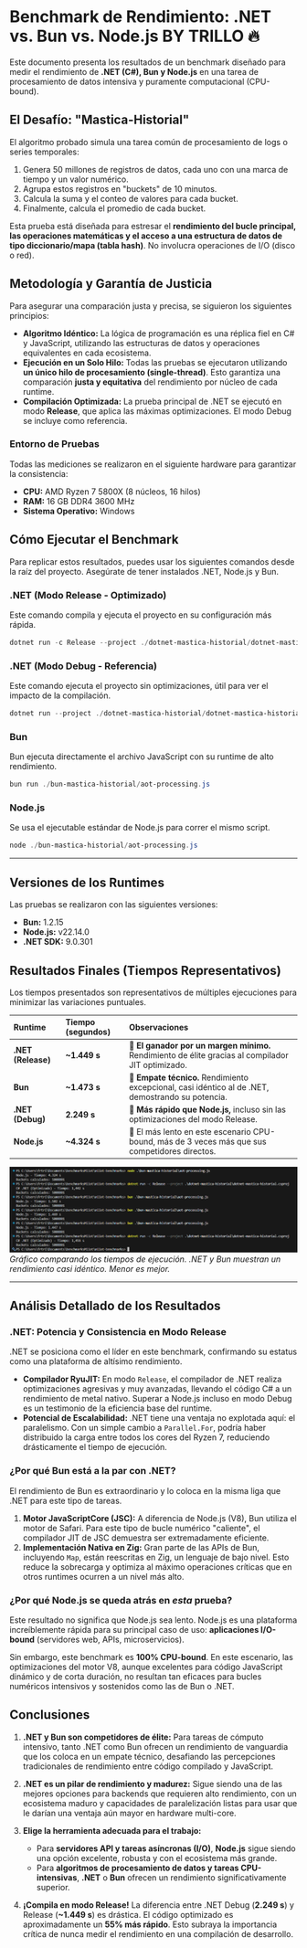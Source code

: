 
# Benchmark de Rendimiento: .NET vs. Bun vs. Node.js BY TRILLO 🔥

Este documento presenta los resultados de un benchmark diseñado para medir el rendimiento de **.NET (C#), Bun y Node.js** en una tarea de procesamiento de datos intensiva y puramente computacional (CPU-bound).

## El Desafío: "Mastica-Historial"

El algoritmo probado simula una tarea común de procesamiento de logs o series temporales:
1.  Genera 50 millones de registros de datos, cada uno con una marca de tiempo y un valor numérico.
2.  Agrupa estos registros en "buckets" de 10 minutos.
3.  Calcula la suma y el conteo de valores para cada bucket.
4.  Finalmente, calcula el promedio de cada bucket.

Esta prueba está diseñada para estresar el **rendimiento del bucle principal, las operaciones matemáticas y el acceso a una estructura de datos de tipo diccionario/mapa (tabla hash)**. No involucra operaciones de I/O (disco o red).

## Metodología y Garantía de Justicia

Para asegurar una comparación justa y precisa, se siguieron los siguientes principios:

*   **Algoritmo Idéntico:** La lógica de programación es una réplica fiel en C# y JavaScript, utilizando las estructuras de datos y operaciones equivalentes en cada ecosistema.
*   **Ejecución en un Solo Hilo:** Todas las pruebas se ejecutaron utilizando **un único hilo de procesamiento (single-thread)**. Esto garantiza una comparación **justa y equitativa** del rendimiento por núcleo de cada runtime.
*   **Compilación Optimizada:** La prueba principal de .NET se ejecutó en modo **Release**, que aplica las máximas optimizaciones. El modo Debug se incluye como referencia.

### Entorno de Pruebas
Todas las mediciones se realizaron en el siguiente hardware para garantizar la consistencia:
*   **CPU:** AMD Ryzen 7 5800X (8 núcleos, 16 hilos)
*   **RAM:** 16 GB DDR4 3600 MHz
*   **Sistema Operativo:** Windows

## Cómo Ejecutar el Benchmark

Para replicar estos resultados, puedes usar los siguientes comandos desde la raíz del proyecto. Asegúrate de tener instalados .NET, Node.js y Bun.

### .NET (Modo Release - Optimizado)
Este comando compila y ejecuta el proyecto en su configuración más rápida.

```powershell
dotnet run -c Release --project ./dotnet-mastica-historial/dotnet-mastica-historial.csproj
```

### .NET (Modo Debug - Referencia)
Este comando ejecuta el proyecto sin optimizaciones, útil para ver el impacto de la compilación.

```powershell
dotnet run --project ./dotnet-mastica-historial/dotnet-mastica-historial.csproj
```

### Bun
Bun ejecuta directamente el archivo JavaScript con su runtime de alto rendimiento.

```powershell
bun run ./bun-mastica-historial/aot-processing.js
```

### Node.js
Se usa el ejecutable estándar de Node.js para correr el mismo script.

```powershell
node ./bun-mastica-historial/aot-processing.js
```

---

## Versiones de los Runtimes

Las pruebas se realizaron con las siguientes versiones:

- **Bun:** 1.2.15
- **Node.js:** v22.14.0
- **.NET SDK:** 9.0.301

## Resultados Finales (Tiempos Representativos)

Los tiempos presentados son representativos de múltiples ejecuciones para minimizar las variaciones puntuales.

| Runtime | Tiempo (segundos) | Observaciones |
| :--- | :--- | :--- |
| **.NET (Release)** | **~1.449 s** | 🥇 **El ganador por un margen mínimo.** Rendimiento de élite gracias al compilador JIT optimizado. |
| **Bun** | **~1.473 s** | 🥈 **Empate técnico.** Rendimiento excepcional, casi idéntico al de .NET, demostrando su potencia. |
| **.NET (Debug)** | **2.249 s** | 🥉 **Más rápido que Node.js,** incluso sin las optimizaciones del modo Release. |
| **Node.js** | **~4.324 s** | 🐢 El más lento en este escenario CPU-bound, más de 3 veces más que sus competidores directos. |

![Gráfico de Resultados](benchmark-result.png)
*Gráfico comparando los tiempos de ejecución. .NET y Bun muestran un rendimiento casi idéntico. Menor es mejor.*

---

## Análisis Detallado de los Resultados

### .NET: Potencia y Consistencia en Modo Release

.NET se posiciona como el líder en este benchmark, confirmando su estatus como una plataforma de altísimo rendimiento.

*   **Compilador RyuJIT:** En modo `Release`, el compilador de .NET realiza optimizaciones agresivas y muy avanzadas, llevando el código C# a un rendimiento de metal nativo. Superar a Node.js incluso en modo Debug es un testimonio de la eficiencia base del runtime.
*   **Potencial de Escalabilidad:** .NET tiene una ventaja no explotada aquí: el paralelismo. Con un simple cambio a `Parallel.For`, podría haber distribuido la carga entre todos los cores del Ryzen 7, reduciendo drásticamente el tiempo de ejecución.

### ¿Por qué Bun está a la par con .NET?

El rendimiento de Bun es extraordinario y lo coloca en la misma liga que .NET para este tipo de tareas.

1.  **Motor JavaScriptCore (JSC):** A diferencia de Node.js (V8), Bun utiliza el motor de Safari. Para este tipo de bucle numérico "caliente", el compilador JIT de JSC demuestra ser extremadamente eficiente.
2.  **Implementación Nativa en Zig:** Gran parte de las APIs de Bun, incluyendo `Map`, están reescritas en Zig, un lenguaje de bajo nivel. Esto reduce la sobrecarga y optimiza al máximo operaciones críticas que en otros runtimes ocurren a un nivel más alto.

### ¿Por qué Node.js se queda atrás en *esta* prueba?

Este resultado no significa que Node.js sea lento. Node.js es una plataforma increíblemente rápida para su principal caso de uso: **aplicaciones I/O-bound** (servidores web, APIs, microservicios).

Sin embargo, este benchmark es **100% CPU-bound**. En este escenario, las optimizaciones del motor V8, aunque excelentes para código JavaScript dinámico y de corta duración, no resultan tan eficaces para bucles numéricos intensivos y sostenidos como las de Bun o .NET.

## Conclusiones

1.  **.NET y Bun son competidores de élite:** Para tareas de cómputo intensivo, tanto .NET como Bun ofrecen un rendimiento de vanguardia que los coloca en un empate técnico, desafiando las percepciones tradicionales de rendimiento entre código compilado y JavaScript.

2.  **.NET es un pilar de rendimiento y madurez:** Sigue siendo una de las mejores opciones para backends que requieren alto rendimiento, con un ecosistema maduro y capacidades de paralelización listas para usar que le darían una ventaja aún mayor en hardware multi-core.

3.  **Elige la herramienta adecuada para el trabajo:**
    *   Para **servidores API y tareas asíncronas (I/O)**, **Node.js** sigue siendo una opción excelente, robusta y con el ecosistema más grande.
    *   Para **algoritmos de procesamiento de datos y tareas CPU-intensivas**, **.NET** o **Bun** ofrecen un rendimiento significativamente superior.

4.  **¡Compila en modo Release!** La diferencia entre .NET Debug (**2.249 s**) y Release (**~1.449 s**) es drástica. El código optimizado es aproximadamente un **55% más rápido**. Esto subraya la importancia crítica de nunca medir el rendimiento en una compilación de desarrollo.